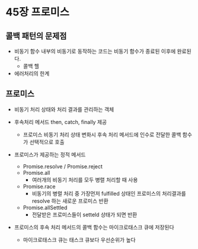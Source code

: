 # 45장 프로미스

## 콜백 패턴의 문제점

- 비동기 함수 내부의 비동기로 동작하는 코드는 비동기 함수가 종료된 이후에 완료된다.
  - 콜백 헬
- 에러처리의 한계

## 프로미스

- 비동기 처리 상태와 처리 결과를 관리하는 객체

- 후속처리 메서드 then, catch, finally 제공

  - 프로미스 비동기 처리 상태 변화시 후속 처리 메서드에 인수로 전달한 콜백 함수가 선택적으로 호출

- 프로미스가 제공하는 정적 메서드

  - Promise.resolve / Promise.reject
  - Promise.all
    - 여러개의 비동기 처리를 모두 병렬 처리할 때 사용
  - Promise.race
    - 비동기의 병렬 처리 중 가장먼저 fulfilled 상태인 프로미스의 처리결과를 resolve 하는 새로운 프로미스 반환
  - Promise.allSettled
    - 전달받은 프로미스들이 setteld 상태가 되면 반환

- 프로미스의 후속 처리 메서드의 콜백 함수는 마이크로태스크 큐에 저장된다
  - 마이크로태스크 큐는 태스크 큐보다 우선순위가 높다
